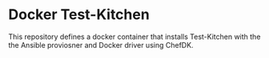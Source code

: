 # Docker Test-Kitchen 

This repository defines a docker container that installs Test-Kitchen with the the Ansible proviosner and Docker driver using ChefDK.



